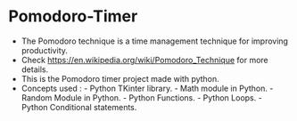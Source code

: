 # Pomodoro-Timer
- The Pomodoro technique is a time management technique for improving productivity.
- Check https://en.wikipedia.org/wiki/Pomodoro_Technique for more details.
- This is the Pomodoro timer project made with python.
- Concepts used : - Python TKinter library.
                  - Math module in Python.
                  - Random Module in Python.
                  - Python Functions.
                  - Python Loops.
                  - Python Conditional statements.
